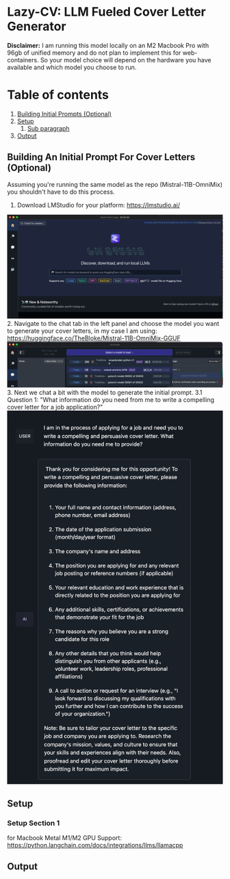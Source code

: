 # Lazy-CV: LLM Fueled Cover Letter Generator

**Disclaimer:** I am running this model locally on an M2 Macbook Pro with 96gb of unified memory and do not plan to implement this for web-containers. So your model choice will depend on the hardware you have available and which model you choose to run. 

# Table of contents
1. [Building Initial Prompts (Optional)](#section1)
2. [Setup](#setup)
    1. [Sub paragraph](#subparagraph1)
3. [Output](#output)


## Building An Initial Prompt For Cover Letters (Optional)<a name=section1></a>

Assuming you're running the same model as the repo (Mistral-11B-OmniMix) you shouldn't have to do this process. 

1. Download LMStudio for your platform: https://lmstudio.ai/

  ![Downloading a model](./readme-pictures/lmstudio-model-search.png)
2. Navigate to the chat tab in the left panel and choose the model you want to generate your cover letters, in my case I am using: https://huggingface.co/TheBloke/Mistral-11B-OmniMix-GGUF
  ![Downloading a model](./readme-pictures/lmstudio-model-selection.png)
3. Next we chat a bit with the model to generate the initial prompt.
    3.1 Question 1: "What information do you need from me to write a compelling cover letter for a job application?"
    ![Question 1](./readme-pictures/question-1.png)

## Setup <a name="setup"></a>

### Setup Section 1 <a name="setupsub1"></a>

for Macbook Metal M1/M2 GPU Support: https://python.langchain.com/docs/integrations/llms/llamacpp

## Output <a name="output"></a>
